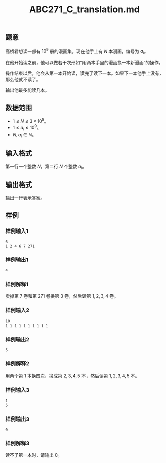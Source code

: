 ﻿---
title: "ABC271_C_translation.md"
tags: []
author: ""
created: ""
---

## 题意

高桥君想读一部有 $10^9$ 册的漫画集。现在他手上有 $N$ 本漫画，编号为 $a_i$。

在他开始读之前，他可以做若干次形如“用两本手里的漫画换一本新漫画”的操作。

操作结束以后，他会从第一本开始读，读完了读下一本。如果下一本他手上没有，那么他就不读了。

输出他最多能读几本。

## 数据范围

- $1\le N\le 3\times 10^5$。
- $1\le a_i\le 10^9$。
- $N,a_i\in \mathbb N$。

## 输入格式

第一行一个整数 $N$，第二行 $N$ 个整数 $a_i$。

## 输出格式

输出一行表示答案。

## 样例

### 样例输入1

```
6
1 2 4 6 7 271
```

### 样例输出1

```
4
```

### 样例解释1

卖掉第 $7$ 卷和第 $271$ 卷换第 $3$ 卷，然后读第 $1,2,3,4$ 卷。

### 样例输入2

```
10
1 1 1 1 1 1 1 1 1 1
```

### 样例输出2

```
5
```

### 样例解释2

用两个第 $1$ 本换四次，换成第 $2,3,4,5$ 本，然后读第 $1,2,3,4,5$ 本。

### 样例输入3

```
1
5
```

### 样例输出3

```
0
```
### 样例解释3

读不了第一本时，请输出 $0$。

